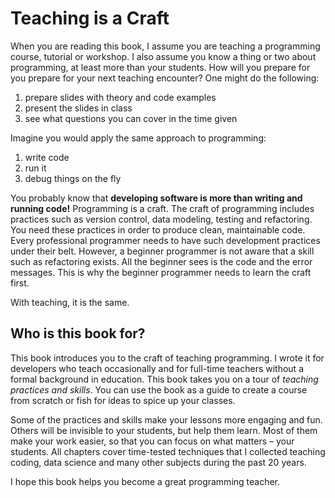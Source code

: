 
# Teaching is a Craft

When you are reading this book, I assume you are teaching a programming course, tutorial or workshop.
I also assume you know a thing or two about programming, at least more than your students.
How will you prepare for you prepare for your next teaching encounter?
One might do the following:

1. prepare slides with theory and code examples
2. present the slides in class
3. see what questions you can cover in the time given

Imagine you would apply the same approach to programming:

1. write code
2. run it
3. debug things on the fly

You probably know that **developing software is more than writing and running code!**
Programming is a craft.
The craft of programming includes practices such as version control, data modeling, testing and refactoring.
You need these practices in order to produce clean, maintainable code.
Every professional programmer needs to have such development practices under their belt.
However, a beginner programmer is not aware that a skill such as refactoring exists.
All the beginner sees is the code and the error messages.
This is why the beginner programmer needs to learn the craft first.

With teaching, it is the same.

## Who is this book for?

This book introduces you to the craft of teaching programming.
I wrote it for developers who teach occasionally and for full-time teachers without a formal background in education.
This book takes you on a tour of *teaching practices and skills*.
You can use the book as a guide to create a course from scratch or fish for ideas to spice up your classes.

Some of the practices and skills make your lessons more engaging and fun.
Others will be invisible to your students, but help them learn.
Most of them make your work easier, so that you can focus on what matters – your students.
All chapters cover time-tested techniques that I collected teaching coding, data science and many other subjects during the past 20 years.

I hope this book helps you become a great programming teacher.
